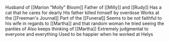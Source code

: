 Husband of [[Marion "Molly" Bloom]]
Father of [[Milly]] and [[Rudy]]
Has a cat that he cares for dearly
His father killed himself by overdose
Works at the [[Freeman's Journal]]
Part of the [[Funeral]]
Seems to be not faithful to his wife in regards to [[Martha]] and that random woman he tried seeing the panties of
Also keeps thinking of [[Martha]]
Extremely judgmental to everyone and everything
Used to be happier when he worked at Helys
